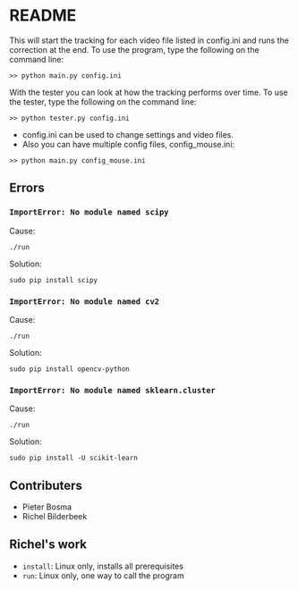 # README #

This will start the tracking for each video file listed in config.ini and runs the correction at the end.
To use the program, type the following on the command line:

```
>> python main.py config.ini
```

With the tester you can look at how the tracking performs over time. To use the tester, type the following on the command line:

```
>> python tester.py config.ini
```

- config.ini can be used to change settings and video files.
- Also you can have multiple config files, config_mouse.ini:

```
>> python main.py config_mouse.ini
```

## Errors

### `ImportError: No module named scipy`

Cause:

```
./run
```

Solution:

```
sudo pip install scipy
```

### `ImportError: No module named cv2`

Cause:

```
./run
```

Solution:

```
sudo pip install opencv-python
```

### `ImportError: No module named sklearn.cluster`

Cause:

```
./run
```

Solution:

```
sudo pip install -U scikit-learn
```

## Contributers

 * Pieter Bosma
 * Richel Bilderbeek

## Richel's work

 * `install`: Linux only, installs all prerequisites
 * `run`: Linux only, one way to call the program